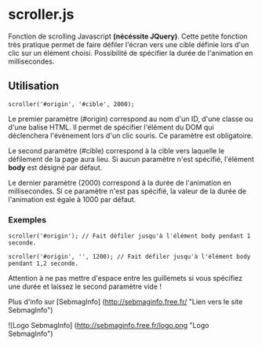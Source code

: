 # scroller.js

Fonction de scrolling Javascript **(nécéssite JQuery)**. Cette petite fonction très pratique permet de faire défiler l'écran vers une cible définie lors d'un clic sur un élément choisi. Possibilité de spécifier la durée de l'animation en millisecondes.

## Utilisation

    scroller('#origin', '#cible', 2000);

Le premier paramètre (#origin) correspond au nom d'un ID, d'une classe ou d'une balise HTML. Il permet de spécifier l'élément du DOM qui déclenchera l'évènement lors d'un clic souris. Ce paramètre est obligatoire.

Le second paramètre (#cible) correspond à la cible vers laquelle le défilement de la page aura lieu. Si aucun paramètre n'est spécifié, l'élément **body** est désigné par défaut.

Le dernier paramètre (2000) correspond à la durée de l'animation en millisecondes. Si ce paramètre n'est pas spécifié, la valeur de la durée de l'animation est égale à 1000 par défaut.

### Exemples

    scroller('#origin'); // Fait défiler jusqu'à l'élément body pendant 1 seconde.
    
    scroller('#origin', '', 1200); // Fait défiler jusqu'à l'élément body pendant 1,2 seconde.

Attention à ne pas mettre d'espace entre les guillemets si vous spécifiez une durée et laissez le second paramètre vide !

Plus d'info sur [SebmagInfo] (http://sebmaginfo.free.fr/ "Lien vers le site SebmagInfo")

![Logo SebmagInfo] (http://sebmaginfo.free.fr/logo.png "Logo SebmagInfo")